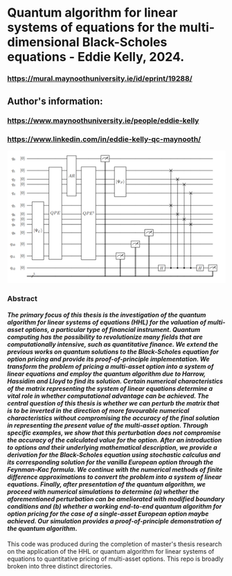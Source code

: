 # Quantum algorithm for linear systems of equations for the multi-dimensional Black-Scholes equations - Eddie Kelly, 2024.

### https://mural.maynoothuniversity.ie/id/eprint/19288/

## Author's information:

### https://www.maynoothuniversity.ie/people/eddie-kelly
### https://www.linkedin.com/in/eddie-kelly-qc-maynooth/

![###](MarkdownImages/quantum_circuit.png)

### Abstract

#### *The primary focus of this thesis is the investigation of the quantum algorithm for linear systems of equations (HHL) for the valuation of multi-asset options, a particular type of financial instrument. Quantum computing has the possibility to revolutionize many fields that are computationally intensive, such as quantitative finance. We extend the previous works on quantum solutions to the Black-Scholes equation for option pricing and provide its proof-of-principle implementation. We transform the problem of pricing a multi-asset option into a system of linear equations and employ the quantum algorithm due to Harrow, Hassidim and Lloyd to find its solution. Certain numerical characteristics of the matrix representing the system of linear equations determine a vital role in whether computational advantage can be achieved. The central question of this thesis is whether we can perturb the matrix that is to be inverted in the direction of more favourable numerical characteristics without compromising the accuracy of the final solution in representing the present value of the multi-asset option. Through specific examples, we show that this perturbation does not compromise the accuracy of the calculated value for the option. After an introduction to options and their underlying mathematical description, we provide a derivation for the Black-Scholes equation using stochastic calculus and its corresponding solution for the vanilla European option through the Feynman-Kac formula. We continue with the numerical methods of finite difference approximations to convert the problem into a system of linear equations. Finally, after presentation of the quantum algorithm, we proceed with numerical simulations to determine (a) whether the aforementioned perturbation can be ameliorated with modified boundary conditions and (b) whether a working end-to-end quantum algorithm for option pricing for the case of a single-asset European option maybe achieved. Our simulation provides a proof-of-principle demonstration of the quantum algorithm*.

This code was produced during the completion of master's thesis research on the application
of the HHL or quantum algorithm for linear systems of equations to quantitative pricing of
multi-asset options. This repo is broadly broken into three distinct directories. 
 
